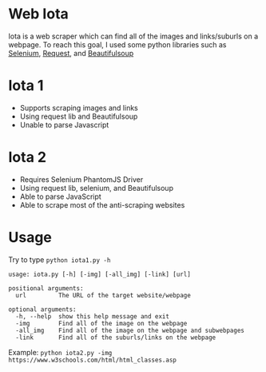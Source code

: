 # Web Iota
Iota is a web scraper which can find all of the images and links/suburls on a webpage. To reach this goal, I used some python libraries such as [Selenium](https://github.com/SeleniumHQ/selenium), [Request](https://github.com/request/request), and [Beautifulsoup](https://pypi.org/project/bs4/)

# Iota 1
- Supports scraping images and links
- Using request lib and Beautifulsoup
- Unable to parse Javascript

# Iota 2
- Requires Selenium PhantomJS Driver
- Using request lib, selenium, and Beautifulsoup
- Able to parse JavaScript
- Able to scrape most of the anti-scraping websites

# Usage
Try to type `python iota1.py -h`
```
usage: iota.py [-h] [-img] [-all_img] [-link] [url]

positional arguments:
  url         The URL of the target website/webpage

optional arguments:
  -h, --help  show this help message and exit
  -img        Find all of the image on the webpage
  -all_img    Find all of the image on the webpage and subwebpages
  -link       Find all of the suburls/links on the webpage
```
Example:
`python iota2.py -img https://www.w3schools.com/html/html_classes.asp`
